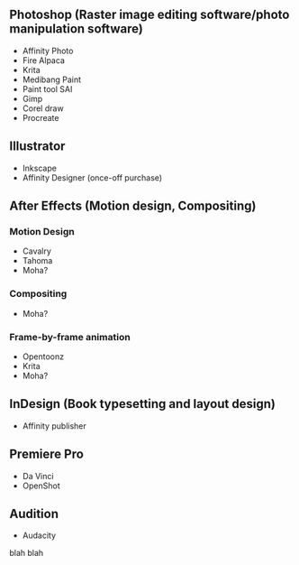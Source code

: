 

## Photoshop (Raster image editing software/photo manipulation software)

- Affinity Photo
- Fire Alpaca
- Krita
- Medibang Paint
- Paint tool SAI
- Gimp
- Corel draw
- Procreate

## Illustrator
- Inkscape
- Affinity Designer (once-off purchase)

## After Effects (Motion design, Compositing)

### Motion Design
- Cavalry
- Tahoma
- Moha?
### Compositing
- Moha?

### Frame-by-frame animation
- Opentoonz
- Krita
- Moha?

## InDesign (Book typesetting and layout design)
- Affinity publisher

## Premiere Pro
- Da Vinci
- OpenShot

## Audition
- Audacity

blah blah